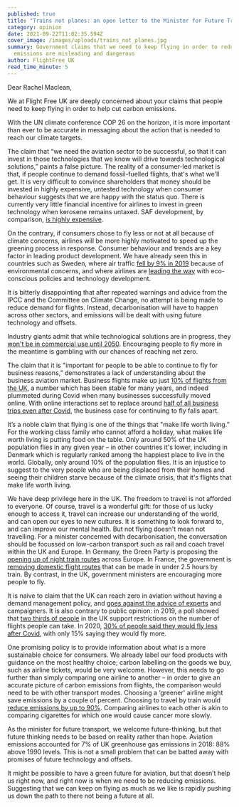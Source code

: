 ```yaml
---
published: true
title: "Trains not planes: an open letter to the Minister for Future Transport"
category: opinion
date: 2021-09-22T11:02:35.594Z
cover_image: /images/uploads/trains_not_planes.jpg
summary: Government claims that we need to keep flying in order to reduce
  emissions are misleading and dangerous
author: FlightFree UK
read_time_minute: 5
---
```

Dear Rachel Maclean,

We at Flight Free UK are deeply concerned about your claims that people need to keep flying in order to help cut carbon emissions.

With the UN climate conference COP 26 on the horizon, it is more important than ever to be accurate in messaging about the action that is needed to reach our climate targets.

The claim that “we need the aviation sector to be successful, so that it can invest in those technologies that we know will drive towards technological solutions,” paints a false picture. The reality of a consumer-led market is that, if people continue to demand fossil-fuelled flights, that's what we'll get. It is very difficult to convince shareholders that money should be invested in highly expensive, untested technology when consumer behaviour suggests that we are happy with the status quo. There is currently very little financial incentive for airlines to invest in green technology when kerosene remains untaxed. SAF development, by comparison, [is highly expensive](https://ihsmarkit.com/research-analysis/sustainable-aviation-fuel-market-still-in-infancy-due-to-cost-.html). 

On the contrary, if consumers chose to fly less or not at all because of climate concerns, airlines will be more highly motivated to speed up the greening process in response. Consumer behaviour and trends are a key factor in leading product development. We have already seen this in countries such as Sweden, where air traffic [fell by 9% in 2019](https://simpleflying.com/sweden-domestic-drop/) because of environmental concerns, and where airlines are [leading the way](https://www.theguardian.com/environment/2021/mar/23/sweden-to-increase-airport-fees-for-high-polluting-planes) with eco-conscious policies and technology development.

It is bitterly disappointing that after repeated warnings and advice from the IPCC and the Committee on Climate Change, no attempt is being made to reduce demand for flights. Instead, decarbonisation will have to happen across other sectors, and emissions will be dealt with using future technology and offsets.

Industry giants admit that while technological solutions are in progress, they [won't be in commercial use until 2050](https://www.euronews.com/next/2021/06/10/hydrogen-planes-won-t-take-off-until-2050-airbus-has-admitted-to-the-eu). Encouraging people to fly more in the meantime is gambling with our chances of reaching net zero. 

The claim that it is "important for people to be able to continue to fly for business reasons,” demonstrates a lack of understanding about the business aviation market. Business flights make up just [10% of flights from the UK](https://www.ons.gov.uk/peoplepopulationandcommunity/leisureandtourism/articles/traveltrends/2019), a number which has been stable for many years, and indeed plummeted during Covid when many businesses successfully moved online. With online interactions set to replace around [half of all business trips even after Covid](https://www.cnbc.com/2020/11/17/coronavirus-bill-gates-says-more-than-50percent-of-business-travel-will-disappear-long-term.html), the business case for continuing to fly falls apart.

It’s a noble claim that flying is one of the things that "make life worth living.” For the working class family who cannot afford a holiday, what makes life worth living is putting food on the table. Only around 50% of the UK population flies in any given year – in other countries it's lower, including in Denmark which is regularly ranked among the happiest place to live in the world. Globally, only around 10% of the population flies. It is an injustice to suggest to the very people who are being displaced from their homes and seeing their children starve because of the climate crisis, that it's flights that make life worth living. 

We have deep privilege here in the UK. The freedom to travel is not afforded to everyone. Of course, travel is a wonderful gift: for those of us lucky enough to access it, travel can increase our understanding of the world, and can open our eyes to new cultures. It is something to look forward to, and can improve our mental health. But not flying doesn't mean not travelling. For a minister concerned with decarbonisation, the conversation should be focussed on low-carbon transport such as rail and coach travel within the UK and Europe. In Germany, the Green Party is proposing the [opening up of night train routes](https://www.railtech.com/policy/2021/09/17/plan-for-european-night-train-network-presented-by-german-green-party/) across Europe. In France, the government is [removing domestic flight routes](https://arstechnica.com/cars/2021/04/france-bans-air-travel-that-could-be-done-by-train-in-under-2-5-hours/) that can be made in under 2.5 hours by train. By contrast, in the UK, government ministers are encouraging more people to fly.

It is naive to claim that the UK can reach zero in aviation without having a demand management policy, and [goes against the advice of experts](https://www.theccc.org.uk/wp-content/uploads/2020/12/Sector-summary-Aviation.pdf) and campaigners. It is also contrary to public opinion: in 2019, a poll showed that [two thirds of people](https://www.independent.co.uk/climate-change/news/cop26-carbon-emissions-flying-net-zero-aviation-uk-b1920556.html) in the UK support restrictions on the number of flights people can take. In 2020, [30% of people said they would fly less after Covid](https://www.theguardian.com/environment/2020/nov/10/people-drive-fly-climate-crisis-global-poll-green-recovery-covid-pandemic), with only 15% saying they would fly more.

One promising policy is to provide information about what is a more sustainable choice for consumers. We already label our food products with guidance on the most healthy choice; carbon labelling on the goods we buy, such as airline tickets, would be very welcome. However, this needs to go further than simply comparing one airline to another – in order to give an accurate picture of carbon emissions from flights, the comparison would need to be with other transport modes. Choosing a ‘greener' airline might save emissions by a couple of percent. Choosing to travel by train would [reduce emissions by up to 90%](https://www.seat61.com/CO2flights.htm). Comparing airlines to each other is akin to comparing cigarettes for which one would cause cancer more slowly. 

As the minister for future transport, we welcome future-thinking, but that future thinking needs to be based on reality rather than hope. Aviation emissions accounted for 7% of UK greenhouse gas emissions in 2018: 88% above 1990 levels. This is not a small problem that can be batted away with promises of future technology and offsets. 

It might be possible to have a green future for aviation, but that doesn’t help us right now, and right now is when we need to be reducing emissions. Suggesting that we can keep on flying as much as we like is rapidly pushing us down the path to there not being a future at all.